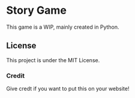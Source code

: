 # Story Game
This game is a WIP, mainly created in Python.

## License
This project is under the MIT License.

### Credit
Give credt if you want to put this on your website!
